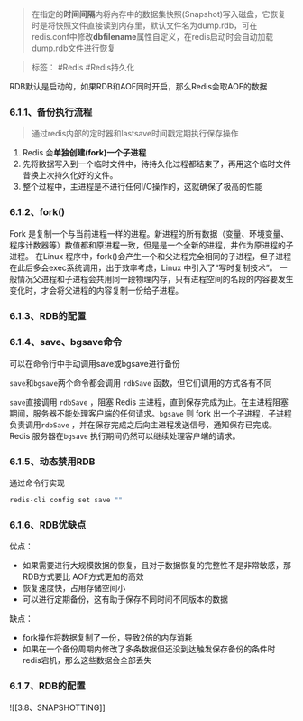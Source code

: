 > 在指定的**时间间隔**内将內存中的数据集快照(Snapshot)写入磁盘，它恢复时是将快照文件直接读到内存里，默认文件名为dump.rdb，可在redis.conf中修改**dbfilename**属性自定义，在redis启动时会自动加载dump.rdb文件进行恢复

> 标签： #Redis #Redis持久化

RDB默认是启动的，如果RDB和AOF同时开启，那么Redis会取AOF的数据

### 6.1.1、备份执行流程

> 通过redis内部的定时器和lastsave时间戳定期执行保存操作

1.  Redis 会**单独创建(fork)一个子进程**
2.  先将数据写入到一个临时文件中，待持久化过程都结束了，再用这个临时文件昔换上次持久化好的文件。
3.  整个过程中，主进程是不进行任何I/O操作的，这就确保了极高的性能

### 6.1.2、fork()

Fork 是复制一个与当前进程一样的进程。新进程的所有数据（变量、环境变量、程序计数器等）数值都和原进程一致，但是是一个全新的进程，井作为原进程的子进程。 在Linux 程序中，fork()会产生一个和父进程完全相同的子进程，但子进程在此后多会exec系统调用，出于效率考虑，Linux 中引入了“写时复制技术”。 一般情况父进程和子进程会共用同一段物理内存，只有进程空间的名段的内容要发生变化时，才会将父进程的内容复制一份给子进程。

### 6.1.3、RDB的配置

### 6.1.4、save、bgsave命令

可以在命令行中手动调用save或bgsave进行备份

`save`和`bgsave`两个命令都会调用 `rdbSave` 函数，但它们调用的方式各有不同

`save`直接调用 `rdbSave` ，阻塞 Redis 主进程，直到保存完成为止。在主进程阻塞期间，服务器不能处理客户端的任何请求。`bgsave` 则 fork 出一个子进程，子进程负责调用`rdbSave` ，并在保存完成之后向主进程发送信号，通知保存已完成。 Redis 服务器在`bgsave` 执行期间仍然可以继续处理客户端的请求。

### 6.1.5、动态禁用RDB

通过命令行实现

```Bash
redis-cli config set save ""
```

### 6.1.6、RDB优缺点

优点：
-   如果需要进行大规模数据的恢复，且对于数据恢复的完整性不是非常敏感，那RDB方式要比 AOF方式更加的高效
-   恢复速度快，占用存储空间小
- 可以进行定期备份，这有助于保存不同时间不同版本的数据

缺点：
-   fork操作将数据复制了一份，导致2倍的内存消耗
-   如果在一个备份周期内修改了多条数据但还没到达触发保存备份的条件时redis宕机，那么这些数据会全部丢失

### 6.1.7、RDB的配置

![[3.8、SNAPSHOTTING]]